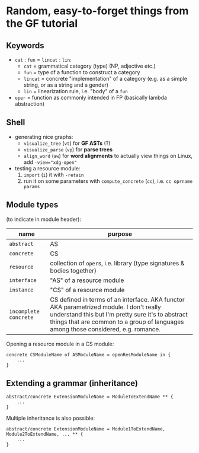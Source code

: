 # Random, easy-to-forget things from the GF tutorial 

## Keywords
- `cat` : `fun` = `lincat` : `lin`:
    - `cat` = grammatical category (type) (NP, adjective etc.)
    - `fun` = type of a function to construct a category
    - `lincat` = concrete "implementation" of a category (e.g. as a simple string, or as a string and a gender)
    - `lin` = linearization rule, i.e. "body" of a `fun`
- `oper` = function as commonly intended in FP (basically lambda abstraction)

## Shell
- generating nice graphs:
    - `visualize_tree` (`vt`) for __GF ASTs__ (?)
    - `visualize_parse` (`vp`) for __parse trees__
    - `align_word` (`aw`) for __word alignments__
  to actually view things on Linux, add `-view="xdg-open"`
- testing a resource module:
    1. `import` (`i`) it with `-retain`
    2. run it on some parameters with `compute_concrete` (`cc`), i.e. `cc oprname params`

## Module types
(to indicate in module header):
    
name | purpose
--- | ---
`abstract`            | AS
`concrete`            | CS
`resource`            | collection of `oper`s, i.e. library (type signatures & bodies together) 
`interface`           | "AS" of a resource module
`instance`            | "CS" of a resource module
`incomplete concrete` | CS defined in terms of an interface. AKA functor AKA parametrized module. I don't really understand this but I'm pretty sure it's to abstract things that are common to a group of languages among those considered, e.g. romance.

Opening a resource module in a CS module:

```
concrete CSModuleName of ASModuleName = openResModuleName in {
    ...
}
```

## Extending a grammar (inheritance)
```
abstract/concrete ExtensionModuleName = ModuleToExtendName ** {
    ...
}
```

Multiple inheritance is also possible:

```
abstract/concrete ExtensionModuleName = Module1ToExtendName, Module2ToExtendName, ... ** {
    ...
}
```

